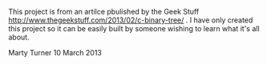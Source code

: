 This project is from an artilce pbulished by the Geek Stuff
http://www.thegeekstuff.com/2013/02/c-binary-tree/ . I have 
only created this project so it can be easily built by someone
wishing to learn what it's all about.

Marty Turner
10 March 2013

